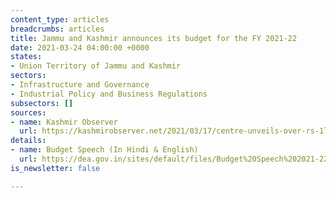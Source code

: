 ```yaml
---
content_type: articles
breadcrumbs: articles
title: Jammu and Kashmir announces its budget for the FY 2021-22
date: 2021-03-24 04:00:00 +0000
states:
- Union Territory of Jammu and Kashmir
sectors:
- Infrastructure and Governance
- Industrial Policy and Business Regulations
subsectors: []
sources:
- name: Kashmir Observer
  url: https://kashmirobserver.net/2021/03/17/centre-unveils-over-rs-1lakh-crore-budget-of-jk-for-2021-22/
details:
- name: Budget Speech (In Hindi & English)
  url: https://dea.gov.in/sites/default/files/Budget%20Speech%202021-22.pdf
is_newsletter: false

---
```

